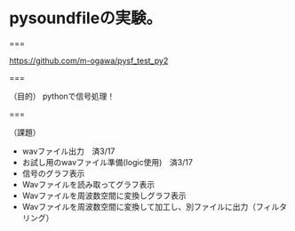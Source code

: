 # pysoundfileの実験。

===

https://github.com/m-ogawa/pysf_test_py2

===

（目的）
pythonで信号処理！

===

（課題）
* wavファイル出力　済3/17
* お試し用のwavファイル準備(logic使用)　済3/17
* 信号のグラフ表示
* Wavファイルを読み取ってグラフ表示
* Wavファイルを周波数空間に変換しグラフ表示
* Wavファイルを周波数空間に変換して加工し、別ファイルに出力（フィルタリング）